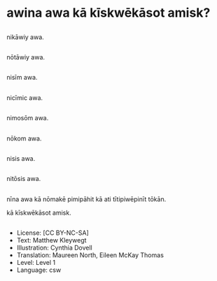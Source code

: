 # awina awa kā kīskwēkāsot amisk?

##
nikāwiy awa.

##
nōtāwiy awa.

##
nisīm awa.

##
nicīmic awa.

##
nimosōm awa.

##
nōkom awa.

##
nisis awa.

##
nitōsis awa.

##
nīna awa kā nōmakē pimipāhit kā ati tītipiwēpinīt tōkān.

kā kīskwēkāsot amisk.

##
* License: [CC BY-NC-SA]
* Text: Matthew Kleywegt
* Illustration: Cynthia Dovell
* Translation: Maureen North, Eileen McKay Thomas
* Level: Level 1
* Language: csw
